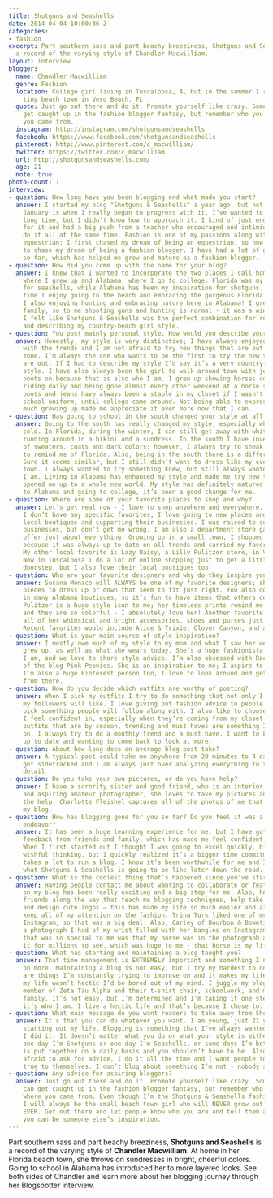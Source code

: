 ```yaml
---
title: Shotguns and Seashells
date: 2014-04-04 10:00:36 Z
categories:
- fashion
excerpt: Part southern sass and part beachy breeziness, Shotguns and Seashells is
  a record of the varying style of Chandler Macwilliam.
layout: interview
blogger:
  name: Chandler Macwilliam
  genre: Fashion
  location: College girl living in Tuscaloosa, AL but in the summer I reside in my
    tiny beach town in Vero Beach, FL
  quote: Just go out there and do it. Promote yourself like crazy. Sometimes you can
    get caught up in the fashion blogger fantasy, but remember who you are and where
    you came from.
  instagram: http://instagram.com/shotgunsandseashells
  facebook: https://www.facebook.com/shotgunsandseashells
  pinterest: http://www.pinterest.com/c_macwilliam/
  twitter: https://twitter.com/c_macwilliam
  url: http://shotgunsandseashells.com/
  age: 21
  note: true
photo-count: 1
interview:
- question: How long have you been blogging and what made you start?
  answer: I started my blog "Shotguns & Seashells" a year ago, but not until this
    January is when I really began to progress with it. I’ve wanted to blog for a
    long time, but I didn’t know how to approach it. I kind of just ended up going
    for it and had a big push from a teacher who encouraged and intimidated me to
    do it all at the same time. Fashion is one of my passions along with being an
    equestrian; I first chased my dream of being an equestrian, so now it was time
    to chase my dream of being a fashion blogger. I have had a lot of great support
    so far, which has helped me grow and mature as a fashion blogger.
- question: How did you come up with the name for your blog?
  answer: I knew that I wanted to incorporate the two places I call home, Florida,
    where I grew up and Alabama, where I go to college. Florida was my inspiration
    for seashells, while Alabama has been my inspiration for shotguns. In my free
    time I enjoy going to the beach and embracing the gorgeous Florida weather, but
    I also enjoying hunting and embracing nature here in Alabama! I grew up in a hunting
    family, so to me shooting guns and hunting is normal - it was a win/win situation.
    I felt like Shotguns & Seashells was the perfect combination for representing
    and describing my country-beach girl style.
- question: You post mainly personal style. How would you describe yours?
  answer: Honestly, my style is very distinctive; I have always enjoyed staying up
    with the trends and I am not afraid to try new things that are out of my comfort
    zone. I’m always the one who wants to be the first to try the new the trends that
    are out. If I had to describe my style I’d say it’s a very country-beach girl
    style. I have also always been the girl to walk around town with jeans and cowboy
    boots on because that is also who I am. I grew up showing horses competitively,
    riding daily and being gone almost every other weekend at a horse show. Cowboy
    boots and jeans have always been a staple in my closet if I wasn’t in my private
    school uniform, until college came around. Not being able to express my style
    much growing up made me appreciate it even more now that I can.
- question: Has going to school in the south changed your style at all?
  answer: Going to the south has really changed my style, especially when it gets
    cold. In Florida, during the winter, I can still get away with white jeans or
    running around in a bikini and a sundress. In the south I have invested in lot
    of sweaters, coats and dark colors; however, I always try to sneak in some brightness
    to remind me of Florida. Also, being in the south there is a different style.
    Sure it seems similar, but I still didn’t want to dress like my everyday beach
    town. I always wanted to try something knew, but still always wanted to be who
    I am. Living in Alabama has enhanced my style and made me try new trends; it has
    opened me up to a whole new world. My style has definitely matured since moving
    to Alabama and going to college, it’s been a good change for me.
- question: Where are some of your favorite places to shop and why?
  answer: Let’s get real now - I love to shop anywhere and everywhere. To be honest,
    I don’t have any specific favorites, I love going to new places and seeing the
    local boutiques and supporting their businesses. I was raised to support local
    businesses, but don’t get me wrong, I am also a department store gal because they
    offer just about everything. Growing up in a small town, I shopped at Sassy Boutique
    because it was always up to date on all trends and carried my favorite designers!
    My other local favorite is Lazy Daisy, a Lilly Pulitzer store, in Vero Beach.
    Now in Tuscaloosa I do a lot of online shopping just to get a little box on my
    doorstep, but I also love their local boutiques too.
- question: Who are your favorite designers and why do they inspire you?
  answer: Susana Monaco will ALWAYS be one of my favorite designers; she has classic
    pieces to dress up or down that seem to fit just right. You also don’t see her
    in many Alabama boutiques, so it’s fun to have items that others don’t have! Lilly
    Pulitzer is a huge style icon to me; her timeless prints remind me of old Florida
    and they are so colorful - I absolutely love her! Another favorite is Kate Spade;
    all of her whimsical and bright accessories, shoes and purses just make me smile.
    Recent favorites would include Alice & Trixie, Clover Canyon, and always JCrew.
- question: What is your main source of style inspiration?
  answer: I mostly owe much of my style to my mom and what I saw her wearing as I
    grew up, as well as what she wears today. She’s a huge fashionista, just like
    I am, and we love to share style advice. I’m also obsessed with Rachel Parcell’s
    of the blog Pink Peonies. She is an inspiration to me; I aspire to be like her!
    I’m also a huge Pinterest person too, I love to look around and get style inspiration
    from there.
- question: How do you decide which outfits are worthy of posting?
  answer: When I pick my outfits I try to do something that not only I like, but also
    my followers will like. I love giving out fashion advice to people and I try to
    pick something people will follow along with. I also like to choose outfits that
    I feel confident in, especially when they’re coming from my closet. Picking out
    outfits that are by season, trending and must haves are something I really focus
    on. I always try to do a monthly trend and a must have. I want to keep my followers
    up to date and wanting to come back to look at more.
- question: About how long does an average blog post take?
  answer: A typical post could take me anywhere from 20 minutes to 4 days. I easily
    get sidetracked and I am always just over analyzing everything to the very last
    detail
- question: Do you take your own pictures, or do you have help?
  answer: I have a sorority sister and good friend, who is an interior design major
    and aspiring amateur photographer, she loves to take my pictures and I love having
    the help. Charlotte Fleishel captures all of the photos of me that you see on
    my blog.
- question: How has blogging gone for you so far? Do you feel it was a worthwhile
    endeavor?
  answer: It has been a huge learning experience for me, but I have gotten a lot of
    feedback from friends and family, which has made me feel confident about my blog.
    When I first started out I thought I was going to excel quickly, high hopes and
    wishful thinking, but I quickly realized it’s a bigger time commitment and it
    takes a lot to run a blog. I know it’s been worthwhile for me and I can only imagine
    what Shotguns & Seashells is going to be like later down the road.
- question: What is the coolest thing that’s happened since you’ve started?
  answer: Having people contact me about wanting to collaborate or feature an item
    on my blog has been really exciting and a big step for me. Also, having great
    friends along the way that teach me blogging techniques, help take great pictures,
    and design cute logos – this has made my life so much easier and allowed me to
    keep all of my attention on the fashion. Trina Turk liked one of my photos on
    Instagram, so that was a big deal. Also, Carley of Bourbon & Boweties reposted
    a photograph I had of my wrist filled with her bangles on Instagram. The thing
    that was so special to me was that my horse was in the photograph and she posted
    it for millions to see, which was huge to me - that horse is my life!
- question: What has starting and maintaining a blog taught you?
  answer: That time management is EXTREMELY important and something I need to work
    on more. Maintaining a blog is not easy, but I try my hardest to do it. There
    are things I’m constantly trying to improve on and it makes my life hectic. If
    my life wasn’t hectic I’d be bored out of my mind. I juggle my blog, I’m an active
    member of Zeta Tau Alpha and their t-shirt chair, schoolwork, and my friends and
    family. It’s not easy, but I’m determined and I’m taking it one step at time,
    it’s who I am. I live a hectic life and that’s because I chose to.
- question: What main message do you want readers to take away from Shotguns and Seashells?
  answer: It’s that you can do whatever you want. I am young, just 21 years old, and
    starting out my life. Blogging is something that I’ve always wanted to do and
    I did it. It doesn’t matter what you do or what your style is either, because
    one day I’m Shotguns or one day I’m Seashells, or some days I’m both. Not everyone
    is put together on a daily basis and you shouldn’t have to be. Also, don’t be
    afraid to ask for advice, I do it all the time and I want people to know to stay
    true to themselves. I don’t blog about something I’m not - nobody should!
- question: Any advice for aspiring bloggers?
  answer: Just go out there and do it. Promote yourself like crazy. Sometimes you
    can get caught up in the fashion blogger fantasy, but remember who you are and
    where you came from. Even though I’m the Shotguns & Seashells fashion blogger,
    I will always be the small beach town girl who will NEVER grow out of horses,
    EVER. Get out there and let people know who you are and tell them about you so
    you can be someone else’s inspiration.
---
```


Part southern sass and part beachy breeziness, **Shotguns and Seashells** is a record of the varying style of **Chandler Macwilliam**. At home in her Florida beach town, she throws on sundresses in bright, cheerful colors. Going to school in Alabama has introduced her to more layered looks. See both sides of Chandler and learn more about her blogging journey through her Blogspotter interview.